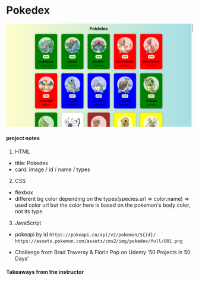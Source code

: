# Pokedex

<img width="1429" alt="Screenshot" src="screenshot.png">

#### project notes

1. HTML

- title: Pokedex
- card: image / id / name / types

2. CSS

- flexbox
- different bg color depending on the types(species.url => color.name) => used color url but the color here is based on the pokemon's body color, not its type.

3. JavaScript

- pokeapi by id
  `https://pokeapi.co/api/v2/pokemon/${id}/`
  `https://assets.pokemon.com/assets/cms2/img/pokedex/full/001.png`

* Challenge from Brad Traversy & Florin Pop on Udemy '50 Projects in 50 Days'

#### Takeaways from the instructor

